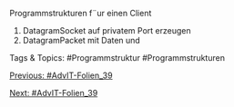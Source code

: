 Programmstrukturen
f¨ur einen Client
  1. DatagramSocket  auf privatem
     Port erzeugen
  2. DatagramPacket  mit Daten  und

   Tags & Topics:
   #Programmstruktur
   #Programmstrukturen

[Previous: #AdvIT-Folien_39](AdvIT-Folien_39.md)

[Next: #AdvIT-Folien_39](AdvIT-Folien_39.md)